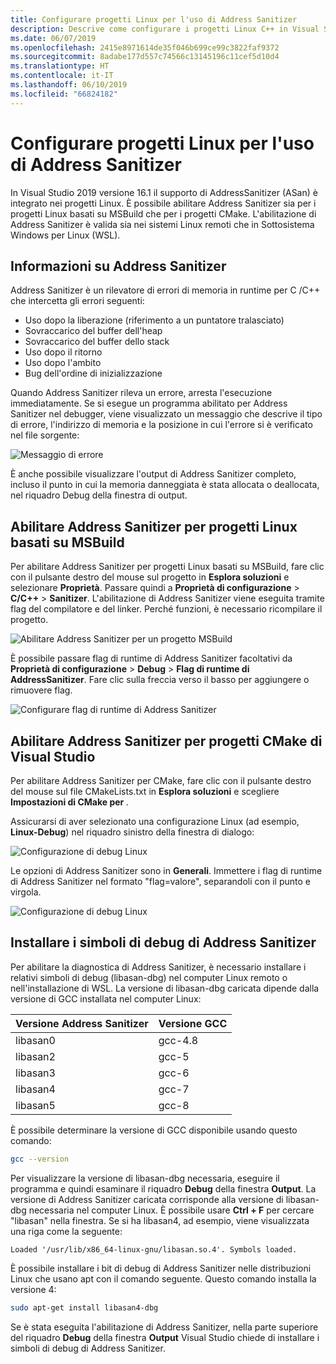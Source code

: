 ```yaml
---
title: Configurare progetti Linux per l'uso di Address Sanitizer
description: Descrive come configurare i progetti Linux C++ in Visual Studio per l'uso di Address Sanitizer.
ms.date: 06/07/2019
ms.openlocfilehash: 2415e8971614de35f046b699ce99c3822faf9372
ms.sourcegitcommit: 8adabe177d557c74566c13145196c11cef5d10d4
ms.translationtype: HT
ms.contentlocale: it-IT
ms.lasthandoff: 06/10/2019
ms.locfileid: "66824182"
---
```

# <a name="configure-linux-projects-to-use-address-sanitizer"></a>Configurare progetti Linux per l'uso di Address Sanitizer

In Visual Studio 2019 versione 16.1 il supporto di AddressSanitizer (ASan) è integrato nei progetti Linux. È possibile abilitare Address Sanitizer sia per i progetti Linux basati su MSBuild che per i progetti CMake. L'abilitazione di Address Sanitizer è valida sia nei sistemi Linux remoti che in Sottosistema Windows per Linux (WSL).

## <a name="about-asan"></a>Informazioni su Address Sanitizer

Address Sanitizer è un rilevatore di errori di memoria in runtime per C /C++ che intercetta gli errori seguenti:

- Uso dopo la liberazione (riferimento a un puntatore tralasciato)
- Sovraccarico del buffer dell'heap
- Sovraccarico del buffer dello stack
- Uso dopo il ritorno
- Uso dopo l'ambito
- Bug dell'ordine di inizializzazione

Quando Address Sanitizer rileva un errore, arresta l'esecuzione immediatamente. Se si esegue un programma abilitato per Address Sanitizer nel debugger, viene visualizzato un messaggio che descrive il tipo di errore, l'indirizzo di memoria e la posizione in cui l'errore si è verificato nel file sorgente:

   ![Messaggio di errore](media/asan-error.png)

È anche possibile visualizzare l'output di Address Sanitizer completo, incluso il punto in cui la memoria danneggiata è stata allocata o deallocata, nel riquadro Debug della finestra di output.

## <a name="enable-asan-for-msbuild-based-linux-projects"></a>Abilitare Address Sanitizer per progetti Linux basati su MSBuild

Per abilitare Address Sanitizer per progetti Linux basati su MSBuild, fare clic con il pulsante destro del mouse sul progetto in **Esplora soluzioni** e selezionare **Proprietà**. Passare quindi a **Proprietà di configurazione** > **C/C++**  > **Sanitizer**. L'abilitazione di Address Sanitizer viene eseguita tramite flag del compilatore e del linker. Perché funzioni, è necessario ricompilare il progetto.

![Abilitare Address Sanitizer per un progetto MSBuild](media/msbuild-asan-prop-page.png)

È possibile passare flag di runtime di Address Sanitizer facoltativi da **Proprietà di configurazione** > **Debug** > **Flag di runtime di AddressSanitizer**. Fare clic sulla freccia verso il basso per aggiungere o rimuovere flag.

![Configurare flag di runtime di Address Sanitizer](media/msbuild-asan-runtime-flags.png)

## <a name="enable-asan-for-visual-studio-cmake-projects"></a>Abilitare Address Sanitizer per progetti CMake di Visual Studio

Per abilitare Address Sanitizer per CMake, fare clic con il pulsante destro del mouse sul file CMakeLists.txt in **Esplora soluzioni** e scegliere **Impostazioni di CMake per <progetto>** .

Assicurarsi di aver selezionato una configurazione Linux (ad esempio, **Linux-Debug**) nel riquadro sinistro della finestra di dialogo:

![Configurazione di debug Linux](media/linux-debug-configuration.png)

Le opzioni di Address Sanitizer sono in **Generali**. Immettere i flag di runtime di Address Sanitizer nel formato "flag=valore", separandoli con il punto e virgola.

![Configurazione di debug Linux](media/cmake-settings-asan-options.png)

## <a name="install-the-asan-debug-symbols"></a>Installare i simboli di debug di Address Sanitizer

Per abilitare la diagnostica di Address Sanitizer, è necessario installare i relativi simboli di debug (libasan-dbg) nel computer Linux remoto o nell'installazione di WSL. La versione di libasan-dbg caricata dipende dalla versione di GCC installata nel computer Linux:

|**Versione Address Sanitizer**|**Versione GCC**|
| --- | --- |
|libasan0|gcc-4.8|
|libasan2|gcc-5|
|libasan3|gcc-6|
|libasan4|gcc-7|
|libasan5|gcc-8|

È possibile determinare la versione di GCC disponibile usando questo comando:

```bash
gcc --version
```

Per visualizzare la versione di libasan-dbg necessaria, eseguire il programma e quindi esaminare il riquadro **Debug** della finestra **Output**. La versione di Address Sanitizer caricata corrisponde alla versione di libasan-dbg necessaria nel computer Linux. È possibile usare **Ctrl + F** per cercare "libasan" nella finestra. Se si ha libasan4, ad esempio, viene visualizzata una riga come la seguente:

```Output
Loaded '/usr/lib/x86_64-linux-gnu/libasan.so.4'. Symbols loaded.
```

È possibile installare i bit di debug di Address Sanitizer nelle distribuzioni Linux che usano apt con il comando seguente. Questo comando installa la versione 4:

```bash
sudo apt-get install libasan4-dbg
```

Se è stata eseguita l'abilitazione di Address Sanitizer, nella parte superiore del riquadro **Debug** della finestra **Output** Visual Studio chiede di installare i simboli di debug di Address Sanitizer.
